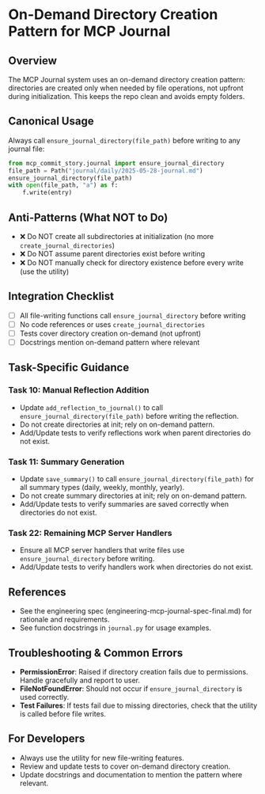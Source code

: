 # On-Demand Directory Creation Pattern for MCP Journal

## Overview
The MCP Journal system uses an on-demand directory creation pattern: directories are created only when needed by file operations, not upfront during initialization. This keeps the repo clean and avoids empty folders.

## Canonical Usage
Always call `ensure_journal_directory(file_path)` before writing to any journal file:

```python
from mcp_commit_story.journal import ensure_journal_directory
file_path = Path("journal/daily/2025-05-28-journal.md")
ensure_journal_directory(file_path)
with open(file_path, "a") as f:
    f.write(entry)
```

## Anti-Patterns (What NOT to Do)
- ❌ Do NOT create all subdirectories at initialization (no more `create_journal_directories`)
- ❌ Do NOT assume parent directories exist before writing
- ❌ Do NOT manually check for directory existence before every write (use the utility)

## Integration Checklist
- [ ] All file-writing functions call `ensure_journal_directory` before writing
- [ ] No code references or uses `create_journal_directories`
- [ ] Tests cover directory creation on-demand (not upfront)
- [ ] Docstrings mention on-demand pattern where relevant

## Task-Specific Guidance
### Task 10: Manual Reflection Addition
- Update `add_reflection_to_journal()` to call `ensure_journal_directory(file_path)` before writing the reflection.
- Do not create directories at init; rely on on-demand pattern.
- Add/Update tests to verify reflections work when parent directories do not exist.

### Task 11: Summary Generation
- Update `save_summary()` to call `ensure_journal_directory(file_path)` for all summary types (daily, weekly, monthly, yearly).
- Do not create summary directories at init; rely on on-demand pattern.
- Add/Update tests to verify summaries are saved correctly when directories do not exist.

### Task 22: Remaining MCP Server Handlers
- Ensure all MCP server handlers that write files use `ensure_journal_directory` before writing.
- Add/Update tests to verify handlers work when directories do not exist.

## References
- See the engineering spec (engineering-mcp-journal-spec-final.md) for rationale and requirements.
- See function docstrings in `journal.py` for usage examples.

## Troubleshooting & Common Errors
- **PermissionError**: Raised if directory creation fails due to permissions. Handle gracefully and report to user.
- **FileNotFoundError**: Should not occur if `ensure_journal_directory` is used correctly.
- **Test Failures**: If tests fail due to missing directories, check that the utility is called before file writes.

## For Developers
- Always use the utility for new file-writing features.
- Review and update tests to cover on-demand directory creation.
- Update docstrings and documentation to mention the pattern where relevant. 